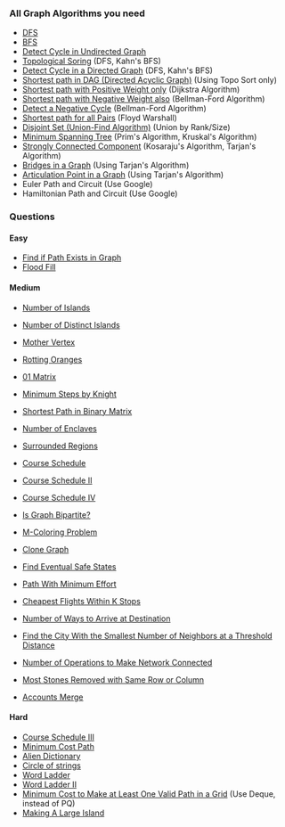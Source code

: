 ### All Graph Algorithms you need

- [DFS](https://www.geeksforgeeks.org/problems/depth-first-traversal-for-a-graph/1)
- [BFS](https://www.geeksforgeeks.org/problems/bfs-traversal-of-graph/1)
- [Detect Cycle in Undirected Graph](https://www.geeksforgeeks.org/problems/detect-cycle-in-an-undirected-graph/1)
- [Topological Soring](https://www.geeksforgeeks.org/problems/topological-sort/1) (DFS, Kahn's BFS)
- [Detect Cycle in a Directed Graph](https://www.geeksforgeeks.org/problems/detect-cycle-in-a-directed-graph/1) (DFS, Kahn's BFS)
- [Shortest path in DAG (Directed Acyclic Graph)](https://www.geeksforgeeks.org/problems/shortest-path-in-undirected-graph/1) (Using Topo Sort only)
- [Shortest path with Positive Weight only](https://www.geeksforgeeks.org/problems/implementing-dijkstra-set-1-adjacency-matrix/1) (Dijkstra Algorithm)
- [Shortest path with Negative Weight also](https://www.geeksforgeeks.org/problems/distance-from-the-source-bellman-ford-algorithm/1) (Bellman-Ford Algorithm)
- [Detect a Negative Cycle](https://www.geeksforgeeks.org/problems/negative-weight-cycle3504/1) (Bellman-Ford Algorithm)
- [Shortest path for all Pairs](https://www.geeksforgeeks.org/problems/implementing-floyd-warshall2042/1) (Floyd Warshall)
- [Disjoint Set (Union-Find Algorithm)](https://www.geeksforgeeks.org/problems/disjoint-set-union-find/1) (Union by Rank/Size)
- [Minimum Spanning Tree](https://www.geeksforgeeks.org/problems/minimum-spanning-tree/1) (Prim's Algorithm, Kruskal's Algorithm)
- [Strongly Connected Component](https://www.geeksforgeeks.org/problems/strongly-connected-components-kosarajus-algo/1) (Kosaraju's Algorithm, Tarjan's Algorithm)
- [Bridges in a Graph](https://leetcode.com/problems/critical-connections-in-a-network/) (Using Tarjan's Algorithm)
- [Articulation Point in a Graph](https://www.geeksforgeeks.org/problems/articulation-point2616/1) (Using Tarjan's Algorithm)
- Euler Path and Circuit (Use Google)
- Hamiltonian Path and Circuit (Use Google)

### Questions

#### Easy
- [Find if Path Exists in Graph](https://leetcode.com/problems/find-if-path-exists-in-graph/description/)
- [Flood Fill](https://leetcode.com/problems/flood-fill/description/)
#### Medium
- [Number of Islands](https://leetcode.com/problems/number-of-islands/description/)
- [Number of Distinct Islands](https://www.geeksforgeeks.org/problems/number-of-distinct-islands/0)
- [Mother Vertex](https://www.geeksforgeeks.org/problems/mother-vertex/1)

- [Rotting Oranges](https://leetcode.com/problems/rotting-oranges/description/)
- [01 Matrix](https://leetcode.com/problems/01-matrix/description/)
- [Minimum Steps by Knight](https://www.geeksforgeeks.org/problems/steps-by-knight5927/1)
- [Shortest Path in Binary Matrix](https://leetcode.com/problems/shortest-path-in-binary-matrix/description/)

- [Number of Enclaves](https://leetcode.com/problems/number-of-enclaves/description/)
- [Surrounded Regions](https://leetcode.com/problems/surrounded-regions/description/)

- [Course Schedule](https://leetcode.com/problems/course-schedule/description/)
- [Course Schedule II](https://leetcode.com/problems/course-schedule-ii/description/)
- [Course Schedule IV](https://leetcode.com/problems/course-schedule-iv/description/?envType=daily-question&envId=2025-01-27)

- [Is Graph Bipartite?](https://leetcode.com/problems/is-graph-bipartite/description/)
- [M-Coloring Problem](https://www.geeksforgeeks.org/problems/m-coloring-problem-1587115620/1)

- [Clone Graph](https://leetcode.com/problems/clone-graph/description/)
- [Find Eventual Safe States](https://leetcode.com/problems/find-eventual-safe-states/description/)
- [Path With Minimum Effort](https://leetcode.com/problems/path-with-minimum-effort/description/)
- [Cheapest Flights Within K Stops](https://leetcode.com/problems/cheapest-flights-within-k-stops/description/)
- [Number of Ways to Arrive at Destination](https://leetcode.com/problems/number-of-ways-to-arrive-at-destination/description/)
- [Find the City With the Smallest Number of Neighbors at a Threshold Distance](https://leetcode.com/problems/find-the-city-with-the-smallest-number-of-neighbors-at-a-threshold-distance/description/)
- [Number of Operations to Make Network Connected](https://leetcode.com/problems/number-of-operations-to-make-network-connected/description/)
- [Most Stones Removed with Same Row or Column](https://leetcode.com/problems/most-stones-removed-with-same-row-or-column/description/)
- [Accounts Merge](https://leetcode.com/problems/accounts-merge/description/)
#### Hard
- [Course Schedule III](https://leetcode.com/problems/course-schedule-iii/description/)
- [Minimum Cost Path](https://www.geeksforgeeks.org/problems/minimum-cost-path3833/1)
- [Alien Dictionary](https://www.geeksforgeeks.org/problems/alien-dictionary/1)
- [Circle of strings](https://www.geeksforgeeks.org/problems/circle-of-strings4530/1)
- [Word Ladder](https://leetcode.com/problems/word-ladder/description/)
- [Word Ladder II](https://leetcode.com/problems/word-ladder-ii/description/)
- [Minimum Cost to Make at Least One Valid Path in a Grid](https://leetcode.com/problems/minimum-cost-to-make-at-least-one-valid-path-in-a-grid/description/) (Use Deque, instead of PQ)
- [Making A Large Island](https://leetcode.com/problems/making-a-large-island/description/)